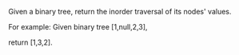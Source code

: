 Given a binary tree, return the inorder traversal of its nodes' values.

For example:
Given binary tree [1,null,2,3],

return [1,3,2].
